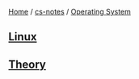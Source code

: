 [Home](https://mengxianbin.github.io) /
[cs-notes](https://mengxianbin.github.io/cs-notes/site) /
[Operating System](https://mengxianbin.github.io/cs-notes/site/Operating%20System)

## [Linux](https://mengxianbin.github.io/cs-notes/site/Operating%20System/Linux/)

## [Theory](https://mengxianbin.github.io/cs-notes/site/Operating%20System/Theory/)
